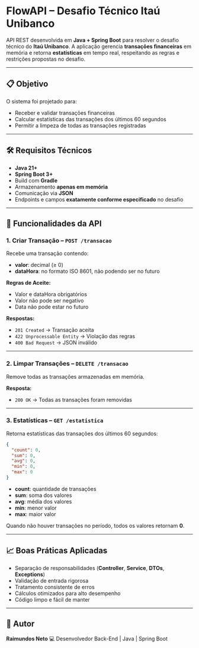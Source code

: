 # **FlowAPI – Desafio Técnico Itaú Unibanco**

API REST desenvolvida em **Java + Spring Boot** para resolver o desafio técnico do **Itaú Unibanco**.
A aplicação gerencia **transações financeiras** em memória e retorna **estatísticas** em tempo real, respeitando as regras e restrições propostas no desafio.

---

## **📋 Objetivo**

O sistema foi projetado para:

* Receber e validar transações financeiras
* Calcular estatísticas das transações dos últimos 60 segundos
* Permitir a limpeza de todas as transações registradas

---

## **🛠️ Requisitos Técnicos**

* **Java 21+**
* **Spring Boot 3+**
* Build com **Gradle**
* Armazenamento **apenas em memória**
* Comunicação via **JSON**
* Endpoints e campos **exatamente conforme especificado** no desafio

---

## **🚀 Funcionalidades da API**

### **1. Criar Transação** – `POST /transacao`

Recebe uma transação contendo:

* **valor**: decimal (≥ 0)
* **dataHora**: no formato ISO 8601, não podendo ser no futuro

**Regras de Aceite:**

* Valor e dataHora obrigatórios
* Valor não pode ser negativo
* Data não pode estar no futuro

**Respostas:**

* `201 Created` → Transação aceita
* `422 Unprocessable Entity` → Violação das regras
* `400 Bad Request` → JSON inválido

---

### **2. Limpar Transações** – `DELETE /transacao`

Remove todas as transações armazenadas em memória.

**Resposta:**

* `200 OK` → Todas as transações foram removidas

---

### **3. Estatísticas** – `GET /estatistica`

Retorna estatísticas das transações dos últimos 60 segundos:

```json
{
  "count": 0,
  "sum": 0,
  "avg": 0,
  "min": 0,
  "max": 0
}
```

* **count**: quantidade de transações
* **sum**: soma dos valores
* **avg**: média dos valores
* **min**: menor valor
* **max**: maior valor

Quando não houver transações no período, todos os valores retornam **0**.

---

## **📈 Boas Práticas Aplicadas**

* Separação de responsabilidades (**Controller**, **Service**, **DTOs**, **Exceptions**)
* Validação de entrada rigorosa
* Tratamento consistente de erros
* Cálculos otimizados para alto desempenho
* Código limpo e fácil de manter

---

## **👤 Autor**

**Raimundos Neto**
💻 Desenvolvedor Back-End | Java | Spring Boot

